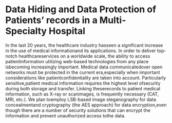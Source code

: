 # Data Hiding and Data Protection of Patients’ records in a Multi-Specialty Hospital

In the last 20 years, the healthcare industry hasseen a significant increase in the use of medical informationand its applications. In order to deliver top-notch healthcareservices on a worldwide scale, the ability to access patientinformation utilizing web-based technologies from any place isbecoming increasingly important. Medical data communicatedover open networks must be protected in the current era,especially when important considerations like patientconfidentiality are taken into account. Particularly sensitive,patient medical information requires the highest level ofsecurity during both storage and transfer. Linking theserecords to patient medical information, such as X-ray or scanimages, is frequently necessary (CAT, MRI, etc.). We plan toemploy LSB-based image steganography for data concealmentand cryptography (the AES approach) for data encryption,even though there are a number of security solutions that can encrypt the information and prevent unauthorized access tothe data.
